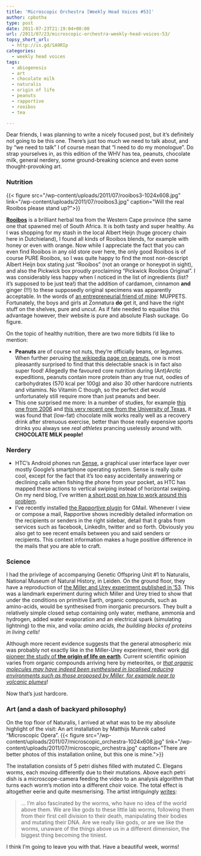 ```yaml
---
title: 'Microscopic Orchestra [Weekly Head Voices #53]'
author: cpbotha
type: post
date: 2011-07-23T21:19:04+00:00
url: /2011/07/23/microscopic-orchestra-weekly-head-voices-53/
topsy_short_url:
  - http://is.gd/SA9RIp
categories:
  - weekly head voices
tags:
  - abiogenesis
  - art
  - chocolate milk
  - naturalis
  - origin of life
  - peanuts
  - rapportive
  - rooibos
  - tea

---
```

Dear friends, I was planning to write a nicely focused post, but it’s definitely not going to be this one. There’s just too much we need to talk about, and by “we need to talk” I of course mean that “I need to do my monologue”. Do strap yourselves in, as this edition of the WHV has tea, peanuts, chocolate milk, general nerdery, some ground-breaking science and even some thought-provoking art.

### Nutrition

{{< figure src="/wp-content/uploads/2011/07/rooibos3-1024x608.jpg" link="/wp-content/uploads/2011/07/rooibos3.jpg" caption="Will the real Rooibos please stand up?">}} 

**[Rooibos][1]** is a brilliant herbal tea from the Western Cape province (the same one that spawned me) of South Africa. It is both tasty and super healthy. As I was shopping for my stash in the local Albert Heijn (huge grocery chain here in Dutchieland), I found all kinds of Rooibos blends, for example with honey or even with orange. Now while I appreciate the fact that you can even find Rooibos in any old store over here, the only good Rooibos is of course PURE Rooibos, so I was quite happy to find the most non-descript Albert Heijn box stating just “Rooibos” (not an orange or honeypot in sight), and also the Pickwick box proudly proclaiming “Pickwick Rooibos Original”. I was considerably less happy when I noticed in the list of ingredients (list? it’s supposed to be just tea!) that the addition of cardamom, cinnamon **and** ginger (!!!) to these supposedly original specimens was apparently acceptable. In the words of [an entrepreneurial friend of mine][2]: MUPPETS. Fortunately, the boys and girls at Zonnatura **do** get it, and have the right stuff on the shelves, pure and uncut. As if fate needed to equalise this advantage however, their website is pure and absolute Flash suckage. Go figure.

On the topic of healthy nutrition, there are two more tidbits I’d like to mention:

  * **Peanuts** are of course not nuts, they’re officially beans, or legumes. When further perusing [the wikipedia page on peanuts][3], one is most pleasantly surprised to find that this delectable snack is in fact also super food! Allegedly the favoured core nutrition during (Ant)Arctic expeditions, peanuts contain more protein than any true nut, oodles of carbohydrates (570 kcal per 100g) and also 30 other hardcore nutrients and vitamins. No Vitamin C though, so the perfect diet would unfortunately still require more than just peanuts and beer.
  * This one surprised me more: In a number of studies, for example [this one from 2006][4] and [this very recent one from the University of Texas][5], it was found that (low-fat) chocolate milk works really well as a recovery drink after strenuous exercise, better than those really expensive sports drinks you always see _real athletes_ prancing uselessly around with. **CHOCOLATE MILK people!**

### Nerdery

  * HTC’s Android phones run [Sense][6], a graphical user interface layer over mostly Google’s smartphone operating system. Sense is really quite cool, except for the fact that it’s too easy accidentally answering or declining calls when fishing the phone from your pocket, as HTC has mapped these actions to vertical swiping instead of horizontal swiping. On my nerd blog, I’ve written [a short post on how to work around this problem][7].
  * I’ve recently installed [the Rapportive plugin][8] for GMail. Whenever I view or compose a mail, Rapportive shows incredibly detailed information on the recipients or senders in the right sidebar, detail that it grabs from services such as facebook, LinkedIn, twitter and so forth. Obviously you also get to see recent emails between you and said senders or recipients. This context information makes a huge positive difference in the mails that you are able to craft.

### Science

I had the privilege of accompanying Genetic Offspring Unit #1 to Naturalis, National Museum of Natural History, in Leiden. On the ground floor, they have a reproduction of [the Miller and Urey experiment published in ’53][9]. This was a landmark experiment during which Miller and Urey tried to show that under the conditions on primitive Earth, organic compounds, such as amino-acids, would be synthesised from inorganic precursors. They built a relatively simple closed setup containing only water, methane, ammonia and hydrogen, added water evaporation and an electrical spark (simulating lightning) to the mix, and voila: _amino acids, the building blocks of proteins in living cells!_

Although more recent evidence suggests that the general atmospheric mix was probably not exactly like in the Miller-Urey experiment, their work [did pioneer the study of **the origin of life on earth**][10]. Current scientific opinion varies from organic compounds arriving here by meteorites, or _[that organic molecules may have indeed been synthesised in localised reducing environments such as those proposed by Miller, for example near to volcanic plumes][11]_!

Now that’s just hardcore.

### Art (and a dash of backyard philosophy)

On the top floor of Naturalis, I arrived at what was to be my absolute highlight of the visit: An art installation by Matthijs Munnik called “Microscopic Opera”.
{{< figure src="/wp-content/uploads/2011/07/microscopic_orchestra-1024x608.jpg" link="/wp-content/uploads/2011/07/microscopic_orchestra.jpg" caption="There are better photos of this installation online, but this one is mine.">}} 

The installation consists of 5 petri dishes filled with mutated C. Elegans worms, each moving differently due to their mutations. Above each petri dish is a microscope-camera feeding the video to an analysis algorithm that turns each worm’s motion into a different choir voice. The total effect is altogether eerie and quite mesmerising. The artist intriguingly [writes][12]:

> … I’m also fascinated by the worms, who have no idea of the world above them. We are like gods to these little lab worms, following them from their first cell division to their death, manipulating their bodies and mutating their DNA. Are we really like gods, or are we like the worms, unaware of the things above us in a different dimension, the biggest thing becoming the tiniest.

I think I’m going to leave you with that. Have a beautiful week, worms!

 [1]: http://en.wikipedia.org/wiki/Rooibos "wikipedia page on rooibos"
 [2]: http://www.swimgeek.com/blog/ "Joe Botha's blog"
 [3]: http://en.wikipedia.org/wiki/Peanut "wikipedia page on the peanut"
 [4]: http://www.ncbi.nlm.nih.gov/pubmed/16676705 "2006 chocolate milk studhy"
 [5]: http://www.bbcnewsupdate.com/chocolate-milk-is-best-drink-for-recovery-after-exercise.html "bbc news update concerning UT 2011 chocolate milk study"
 [6]: http://en.wikipedia.org/wiki/HTC_Sense "wikipedia page on HTC Sense"
 [7]: http://vxlabs.com/2011/07/20/how-to-stop-accidentally-answering-or-declining-calls-when-trying-to-fish-your-htc-sense-android-phone-from-your-pocket/ "vxlabs post on working around HTC Sense accidental / pocket answering problem"
 [8]: http://rapportive.com/ "rapportive website"
 [9]: http://en.wikipedia.org/wiki/Miller-Urey_experiment "wikipedia page on Miller-Urey experiment"
 [10]: http://www.sciencemag.org/content/300/5620/745.full "sciencemag article on miller urey experiment"
 [11]: http://www.pnas.org/content/108/14/5526.full
 [12]: http://www.flickr.com/photos/de_buurman/5842167835/ "flickr page with more info and better photos"
